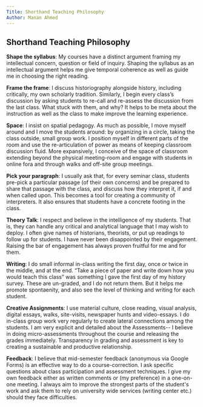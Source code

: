 ```yaml
---
Title: Shorthand Teaching Philosophy
Author: Manan Ahmed 
---
```


## Shorthand Teaching Philosophy

**Shape the syllabus**: My courses have a distinct argument framing my intellectual concern, question or field of inquiry. Shaping the syllabus as an intellectual argument helps me give temporal coherence as well as guide me in choosing the right reading.

**Frame the frame**: I discuss historiography alongside history, including critically, my own scholarly tradition. Similarly, I begin every class’s discussion by asking students to re-call and re-assess the discussion from the last class. What stuck with them, and why? It helps to be meta about the instruction as well as the class to make improve the learning experience. 

**Space**: I insist on spatial pedagogy. As much as possible, I move myself around and I move the students around: by organizing in a circle, taking the class outside, small group work. I position myself in different parts of the room and use the re-articulation of power as means of keeping classroom discussion fluid. More expansively, I conceive of the space of classroom extending beyond the physical meeting-room and engage with students in online fora and through walks and off-site group meetings.

**Pick your paragraph**: I usually ask that, for every seminar class, students pre-pick a particular passage (of their own concerns) and be prepared to share that passage with the class, and discuss how they interpret it, if and when called upon. This becomes a tool for creating a community of interpreters. It also ensures that students have a concrete footing in the class. 

**Theory Talk**: I respect and believe in the intelligence of my students. That is, they can handle any critical and analytical language that I may wish to deploy. I often give names of historians, theorists, or put up readings to follow up for students. I have never been disappointed by their engagement. Raising the bar of engagement has always proven fruitful for me and for them.

**Writing**: I do small informal in-class writing the first day, once or twice in the middle, and at the end. “Take a piece of paper and write down how you would teach this class” was something I gave the first day of my history survey. These are un-graded, and I do not return them. But it helps me promote spontaenity, and also see the level of thinking and writing for each student. 

**Creative Assignments**: I use material culture, close reading, visual analysis, digital essays, walks, site-visits, newspaper hunts and video-essays. I do in-class group work very regularly to create lateral connections among the students. I am very explicit and detailed about the Assessments-- I believe in doing micro-assessments throughout the course and releasing the grades immediately. Transparency in grading and assessment is key to creating a sustainable and productive relationship. 

**Feedback**: I believe that mid-semester feedback (anonymous via Google Forms) is an effective way to do a course-correction. I ask specific questions about class participation and assessment techniques. I give my own feedback either as written comments or (my preference) in a one-on-one meeting. I always aim to improve the strongest parts of the student's work and ask them to rely on university wide services (writing center etc.) should they face difficulties. 
